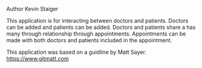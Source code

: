 Author Kevin Staiger

This application is for interacting between doctors and patients.  Doctors can be added and patients can be added.  Doctors and patients share a has many through relationship through appointments.  Appointments can be made with both doctors and patients included in the appointment.

This application was based on a guidline by Matt Sayer. https://www.gitmatt.com
